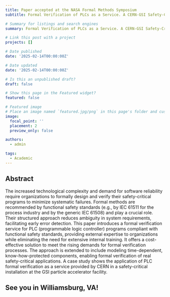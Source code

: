 ```yaml
---
title: Paper accepted at the NASA Formal Methods Symposium
subtitle: Formal Verification of PLCs as a Service. A CERN-GSI Safety-Critical Case Study

# Summary for listings and search engines
summary: Formal Verification of PLCs as a Service. A CERN-GSI Safety-Critical Case Study

# Link this post with a project
projects: []

# Date published
date: '2025-02-14T00:00:00Z'

# Date updated
date: '2025-02-14T00:00:00Z'

# Is this an unpublished draft?
draft: false

# Show this page in the Featured widget?
featured: false

# Featured image
# Place an image named `featured.jpg/png` in this page's folder and customize its options here.
image:
  focal_point: ''
  placement: 2
  preview_only: false

authors:
  - admin

tags:
  - Academic
---
```


## Abstract

The increased technological complexity and demand for software reliability require organizations to formally design and verify their safety-critical programs to minimize systematic failures. Formal methods are recommended by functional safety standards (e.g., by IEC 61511 for the process industry and by the generic IEC 61508) and play a crucial role. Their structured approach reduces ambiguity in system requirements, facilitating early error detection. This paper introduces a formal verification service for PLC (programmable logic controller) programs compliant with functional safety standards, providing external expertise to organizations while eliminating the need for extensive internal training. It offers a cost-effective solution to meet the rising demands for formal verification processes. The approach is extended to include modeling time-dependent, know-how-protected components, enabling formal verification of real safety-critical applications. A case study shows the application of PLC formal verification as a service provided by CERN in a safety-critical installation at the GSI particle accelerator facility.

## See you in Williamsburg, VA!

